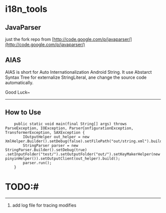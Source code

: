 i18n_tools
==========
## JavaParser ##
just the fork repo from [http://code.google.com/p/javaparser/](http://code.google.com/p/javaparser/)


## AIAS ##
AIAS is short for Auto Internationalization Android String. It use Abstarct Syntax Tree for externalize StringLiteral, ane change the source code automatically.

Good Luck~

* * * * *
## How to Use ##
```
	public static void main(final String[] args) throws ParseException, IOException, ParserConfigurationException, TransformerException, SAXException {
		IOutputHelper out_helper = new XmlHelper.Builder().setDebug(false).setFilePath("out/string.xml").build();
		StringParser parser = new StringParser.Builder().setDebug(true)	.setInputFolder("test/").setOutputFolder("out/").setKeyMakerHelper(new pinyinHelper()).setOutputClient(out_helper).build();
		parser.run();
	}
```
# TODO:#

* * * * *

1. add log file for tracing modifies
